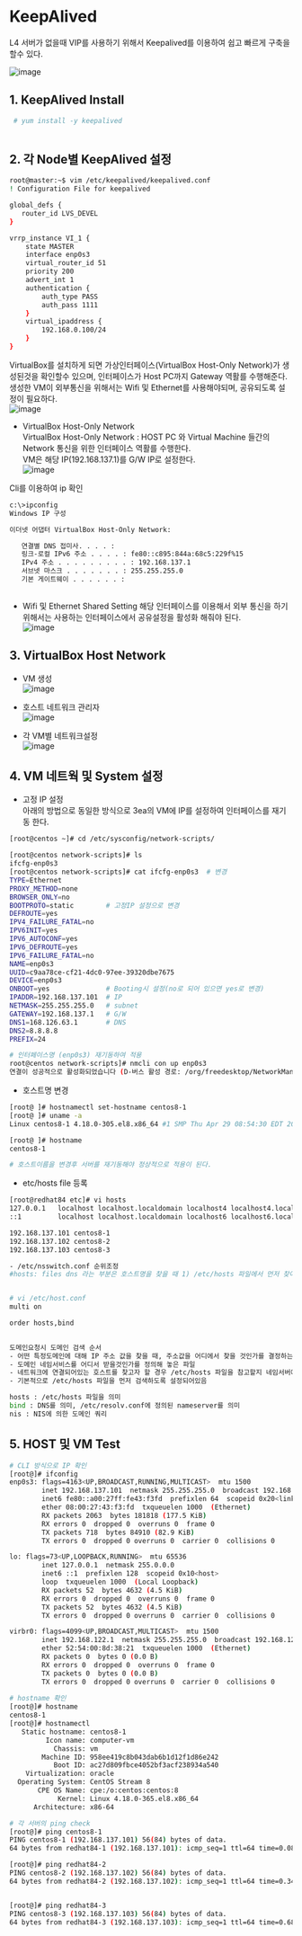 # KeepAlived 
L4 서버가 없을때 VIP를 사용하기 위해서 Keepalived를 이용하여 쉽고 빠르게 구축을 할수 있다. 

![image](https://user-images.githubusercontent.com/39255123/159275480-36d0eeb0-ddd4-41ab-85ec-1ef571972dfb.png)




## 1. KeepAlived Install 
``` bash
 # yum install -y keepalived
 
```

## 2. 각 Node별 KeepAlived 설정
```bash
root@master:~$ vim /etc/keepalived/keepalived.conf
! Configuration File for keepalived

global_defs {
   router_id LVS_DEVEL
}

vrrp_instance VI_1 {
    state MASTER
    interface enp0s3
    virtual_router_id 51
    priority 200
    advert_int 1
    authentication {
        auth_type PASS
        auth_pass 1111
    }
    virtual_ipaddress {
        192.168.0.100/24
    }
}

```
VirtualBox를 설치하게 되면 가상인터페이스(VirtualBox Host-Only Network)가 생성된것을 확인할수 있으며, 인터페이스가 Host PC까지 Gateway 역활를 수행해준다.  
생성한 VM이 외부통신을 위해서는 Wifi 및 Ethernet를 사용해야되며, 공유되도록 설정이 필요하다.  
![image](https://user-images.githubusercontent.com/39255123/155871008-e7811bf7-81f8-484a-b5b9-1453c7ea92de.png)

- VirtualBox Host-Only Network  
VirtualBox Host-Only Network : HOST PC 와 Virtual Machine 들간의 Network 통신을 위한 인터페이스 역활를 수행한다.  
VM은 해당 IP(192.168.137.1)를 G/W IP로 설정한다.    
![image](https://user-images.githubusercontent.com/39255123/155871386-91f0c502-5d9b-48a4-b5c3-62d36619ecf7.png)
  
Cli를 이용하여 ip 확인  
```bash
c:\>ipconfig
Windows IP 구성

이더넷 어댑터 VirtualBox Host-Only Network:

   연결별 DNS 접미사. . . . :
   링크-로컬 IPv6 주소 . . . . : fe80::c895:844a:68c5:229f%15
   IPv4 주소 . . . . . . . . . : 192.168.137.1
   서브넷 마스크 . . . . . . . : 255.255.255.0
   기본 게이트웨이 . . . . . . :
   
```
- Wifi 및 Ethernet Shared Setting 
해당 인터페이스를 이용해서 외부 통신을 하기 위해서는 사용하는 인터페이스에서 공유설정을 활성화 해줘야 된다.  
![image](https://user-images.githubusercontent.com/39255123/155872644-8589cfa3-df4c-41fe-9460-5fccb4e40b5a.png)



 
## 3. VirtualBox Host Network
- VM 생성  
![image](https://user-images.githubusercontent.com/39255123/155873014-2d44e6bb-110c-48ad-aae7-de79c7cf9ac5.png)

- 호스트 네트워크 관리자  
![image](https://user-images.githubusercontent.com/39255123/155873291-ac247aab-b741-4372-a65a-482e60f35f95.png)

- 각 VM별 네트워크설정  
![image](https://user-images.githubusercontent.com/39255123/155873398-48ebdacb-2954-46cd-a33a-9a029045e73a.png)



## 4. VM 네트웍 및 System 설정

- 고정 IP 설정   
아래의 방법으로 동일한 방식으로 3ea의 VM에 IP를 설정하여 인터페이스를 재기동 한다.  
```bash
[root@centos ~]# cd /etc/sysconfig/network-scripts/

[root@centos network-scripts]# ls
ifcfg-enp0s3
[root@centos network-scripts]# cat ifcfg-enp0s3  # 변경
TYPE=Ethernet
PROXY_METHOD=none
BROWSER_ONLY=no
BOOTPROTO=static        # 고정IP 설정으로 변경
DEFROUTE=yes
IPV4_FAILURE_FATAL=no
IPV6INIT=yes
IPV6_AUTOCONF=yes
IPV6_DEFROUTE=yes
IPV6_FAILURE_FATAL=no
NAME=enp0s3
UUID=c9aa78ce-cf21-4dc0-97ee-39320dbe7675
DEVICE=enp0s3
ONBOOT=yes              # Booting시 설정(no로 되어 있으면 yes로 변경)
IPADDR=192.168.137.101  # IP
NETMASK=255.255.255.0   # subnet 
GATEWAY=192.168.137.1   # G/W 
DNS1=168.126.63.1       # DNS
DNS2=8.8.8.8
PREFIX=24

# 인터페이스명 (enp0s3) 재기동하여 적용  
root@centos network-scripts]# nmcli con up enp0s3
연결이 성공적으로 활성화되었습니다 (D-버스 활성 경로: /org/freedesktop/NetworkManager/ActiveConnection/4)

```

- 호스트명 변경
```bash
[root@ ]# hostnamectl set-hostname centos8-1
[root@ ]# uname -a
Linux centos8-1 4.18.0-305.el8.x86_64 #1 SMP Thu Apr 29 08:54:30 EDT 2021 x86_64 x86_64 x86_64 GNU/Linux

[root@ ]# hostname
centos8-1

# 호스트이름을 변경후 서버를 재기동해야 정상적으로 적용이 된다.
```

- etc/hosts file 등록
```bash
[root@redhat84 etc]# vi hosts
127.0.0.1   localhost localhost.localdomain localhost4 localhost4.localdomain4
::1         localhost localhost.localdomain localhost6 localhost6.localdomain6

192.168.137.101 centos8-1
192.168.137.102 centos8-2
192.168.137.103 centos8-3

- /etc/nsswitch.conf 순위조정
#hosts: files dns 라는 부분은 호스트명을 찾을 때 1) /etc/hosts 파일에서 먼저 찾아보고 2) DNS에서 찾겠다는 뜻이다.


# vi /etc/host.conf
multi on

order hosts,bind
 

도메인요청시 도메인 검색 순서
- 어떤 특정도메인에 대해 IP 주소 값을 찾을 때, 주소값을 어디에서 찾을 것인가를 결정하는 파일 (해석 방법 및 순서 지정)
- 도메인 네임서비스를 어디서 받을것인가를 정의해 놓은 파일
- 네트워크에 연결되어있는 호스트를 찾고자 할 경우 /etc/hosts 파일을 참고할지 네임서버에 질의를 할지의 순서를 결정
- 기본적으로 /etc/hosts 파일을 먼저 검색하도록 설정되어있음

hosts : /etc/hosts 파일을 의미
bind : DNS를 의미, /etc/resolv.conf에 정의된 nameserver를 의미
nis : NIS에 의한 도메인 쿼리
```



## 5. HOST 및 VM Test  
```bash
# CLI 방식으로 IP 확인
[root@]# ifconfig
enp0s3: flags=4163<UP,BROADCAST,RUNNING,MULTICAST>  mtu 1500
        inet 192.168.137.101  netmask 255.255.255.0  broadcast 192.168.137.255
        inet6 fe80::a00:27ff:fe43:f3fd  prefixlen 64  scopeid 0x20<link>
        ether 08:00:27:43:f3:fd  txqueuelen 1000  (Ethernet)
        RX packets 2063  bytes 181818 (177.5 KiB)
        RX errors 0  dropped 0  overruns 0  frame 0
        TX packets 718  bytes 84910 (82.9 KiB)
        TX errors 0  dropped 0 overruns 0  carrier 0  collisions 0

lo: flags=73<UP,LOOPBACK,RUNNING>  mtu 65536
        inet 127.0.0.1  netmask 255.0.0.0
        inet6 ::1  prefixlen 128  scopeid 0x10<host>
        loop  txqueuelen 1000  (Local Loopback)
        RX packets 52  bytes 4632 (4.5 KiB)
        RX errors 0  dropped 0  overruns 0  frame 0
        TX packets 52  bytes 4632 (4.5 KiB)
        TX errors 0  dropped 0 overruns 0  carrier 0  collisions 0

virbr0: flags=4099<UP,BROADCAST,MULTICAST>  mtu 1500
        inet 192.168.122.1  netmask 255.255.255.0  broadcast 192.168.122.255
        ether 52:54:00:8d:38:21  txqueuelen 1000  (Ethernet)
        RX packets 0  bytes 0 (0.0 B)
        RX errors 0  dropped 0  overruns 0  frame 0
        TX packets 0  bytes 0 (0.0 B)
        TX errors 0  dropped 0 overruns 0  carrier 0  collisions 0
        
# hostname 확인
[root@]# hostname
centos8-1
[root@]# hostnamectl
   Static hostname: centos8-1
         Icon name: computer-vm
           Chassis: vm
        Machine ID: 958ee419c8b043dab6b1d12f1d86e242
           Boot ID: ac27d809fbce4052bf3acf238934a540
    Virtualization: oracle
  Operating System: CentOS Stream 8
       CPE OS Name: cpe:/o:centos:centos:8
            Kernel: Linux 4.18.0-365.el8.x86_64
      Architecture: x86-64

# 각 서버의 ping check
[root@]# ping centos8-1
PING centos8-1 (192.168.137.101) 56(84) bytes of data.
64 bytes from redhat84-1 (192.168.137.101): icmp_seq=1 ttl=64 time=0.081 ms

[root@]# ping redhat84-2
PING centos8-2 (192.168.137.102) 56(84) bytes of data.
64 bytes from redhat84-2 (192.168.137.102): icmp_seq=1 ttl=64 time=0.344 ms


[root@]# ping redhat84-3
PING centos8-3 (192.168.137.103) 56(84) bytes of data.
64 bytes from redhat84-3 (192.168.137.103): icmp_seq=1 ttl=64 time=0.681 ms

```
